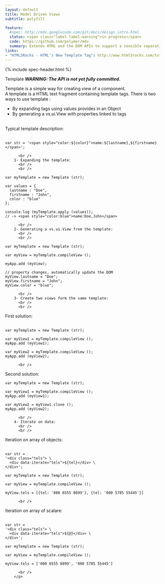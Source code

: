 ```yaml
---
layout: default
title: Model Driven Views
subtitle: polyfill

feature:
  #spec: http://mdv.googlecode.com/git/docs/design_intro.html
  status: <span class="label label-warning">in progress</span>
  code: https://github.com/polymer/mdv
  summary: Extends HTML and the DOM APIs to support a sensible separation between the UI (DOM) of a document or application and its underlying data (model). Updates to the model are reflected in the DOM and user input into the DOM is immediately assigned to the model.
links:
- "HTML5Rocks - HTML's New Template Tag": http://www.html5rocks.com/tutorials/webcomponents/template/
---
```


{% include spec-header.html %}

Template 
        </h2>
        <span style="font-weight:bold;font-style:italic">WARNING: The API is not yet fully committed.</span>
        <p>
          Template is a simple way for creating view of a component.<br/>
          A template is a HTML text fragment containing template tags. There is two ways to use template :
          <ul>
            <li> By expanding tags using values provides in an Object</li>
            <li> By generating a vs.ui.View with properties linked to tags</li>
          </ul>
          <br />
Typical template description:
          <br />
          <br />
<pre><code class="javascript">var str = '&lt;span style="color:${color}"&gt;name:${lastname},${firstname}&lt;/span&gt;';
</code></pre>
          <br />
        1- Expanding the template:
          <br />
          <br />
<pre><code class="javascript">var myTemplate = new Template (str);

var values = {
  lastname : "Doe",
  firstname : "John",
  color : "blue"
};

console.log (myTemplate.apply (values));
// -> &lt;span style="color:blue"&gt;name:Doe,John&lt;/span&gt;
</code></pre>
          <br />
        2- Generating a vs.ui.View from the template:
          <br />
          <br />
<pre><code class="javascript">var myTemplate = new Template (str);

var myView = myTemplate.compileView ();

myApp.add (myView);

// property changes, automatically update the DOM
myView.lastname = "Doe";
myView.firstname = "John";
myView.color = "blue";
</code></pre>
          <br />
        3- Create two views form the same template:
          <br />
          <br />
First solution:          
          <br />
<pre><code class="javascript">var myTemplate = new Template (str);

var myView1 = myTemplate.compileView ();
myApp.add (myView1);

var myView2 = myTemplate.compileView ();
myApp.add (myView2);
</code></pre>
          <br />
Second solution:          
<pre><code class="javascript">var myTemplate = new Template (str);

var myView1 = myTemplate.compileView ();
myApp.add (myView1);

var myView2 = myView1.clone ();
myApp.add (myView2);
</code></pre>
          <br />
        4- Iterate on data:
          <br />
          <br />
Iteration on array of objects:          
          <br />
<pre><code class="javascript">var str =
'&lt;div class="tels"&gt; \
  &lt;div data-iterate="tels"&gt;${tel}&lt;/div&gt; \
&lt;/div&gt;';
</code></pre>
<pre><code class="javascript">var myTemplate = new Template (str);

var myView = myTemplate.compileView ();

myView.tels = [{tel: '080 6555 8899'}, {tel: '080 5785 55445'}]
</code></pre>
          <br />
Iteration on array of scalare:          
          <br />
<pre><code class="javascript">var str =
'&lt;div class="tels"&gt; \
  &lt;div data-iterate="tels"&gt;${@}&lt;/div&gt; \
&lt;/div&gt;';
</code></pre>
<pre><code class="javascript">var myTemplate = new Template (str);

var myView = myTemplate.compileView ();

myView.tels = ['080 6555 8899', '080 5785 55445']
</code></pre>
          <br />
        </p>
        